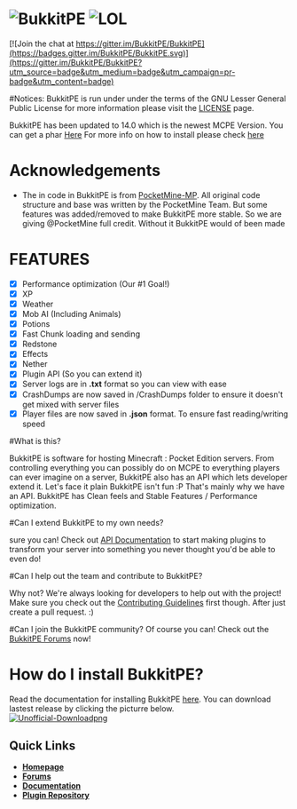# ![BukkitPE](https://gyazo.com/b972ad341bceff44a1eb82a75d9db502.png) ![LOL](http://bukkitpe.net/BukkitPE.gif)

[![Join the chat at https://gitter.im/BukkitPE/BukkitPE](https://badges.gitter.im/BukkitPE/BukkitPE.svg)](https://gitter.im/BukkitPE/BukkitPE?utm_source=badge&utm_medium=badge&utm_campaign=pr-badge&utm_content=badge)

#Notices:
BukkitPE is run under under the terms of the GNU Lesser General Public License for more information please visit the [LICENSE](https://github.com/BukkitPE/BukkitPE/blob/master/LICENSE) page.

BukkitPE has been updated to 14.0 which is the newest MCPE Version. You can get a phar [Here](https://Jenkins.BukkitPE.net) For more info on how to install please check [here](https://github.com/BukkitPE/Documentation)

# Acknowledgements

- The in code in BukkitPE is from [PocketMine-MP](https://github.com/PocketMine/PocketMine-MP). All original code structure and base was written by the PocketMine Team. But some features was added/removed to make BukkitPE more stable. So we are giving @PocketMine full credit. Without it BukkitPE would of been made

# FEATURES
- [x] Performance optimization (Our #1 Goal!)
- [x] XP
- [x] Weather
- [x] Mob AI (Including Animals)
- [x] Potions
- [x] Fast Chunk loading and sending
- [x] Redstone
- [x] Effects
- [x] Nether
- [x] Plugin API (So you can extend it)
- [x] Server logs are in **.txt** format so you can view with ease
- [x] CrashDumps are now saved in /CrashDumps folder to ensure it doesn't get mixed with server files
- [x] Player files are now saved in **.json** format. To ensure fast reading/writing speed

#What is this?

BukkitPE is software for hosting Minecraft : Pocket Edition servers. From controlling everything you can possibly do on MCPE to everything players can ever imagine on a server, BukkitPE also has an API which lets developer extend it. Let's face it plain BukkitPE isn't fun :P That's mainly why we have an API. BukkitPE has Clean feels and Stable Features / Performance optimization.

#Can I extend BukkitPE to my own needs?

sure you can! Check out [API Documentation](https://github.com/BukkitPE/Plugin-Documentation) to start making plugins to transform your server into something you never thought you'd be able to even do!


#Can I help out the team and contribute to BukkitPE?

Why not? We're always looking for developers to help out with the project! Make sure you check out the [Contributing Guidelines](https://github.com/BukkitPE/BukkitPE/blob/master/CONTRIBUTING.md) first though. After just create a pull request. :)

#Can I join the BukkitPE community?
Of course you can! Check out the [BukkitPE Forums](https://forums.BukkitPE.net) now!

# How do I install BukkitPE?

Read the documentation for installing BukkitPE [here](https://github.com/BukkitPE/Documentation).
You can download lastest release by clicking the picturre below.<br>
 <a href="https://jenkins.bukkitpe.net">![Unofficial-Downloadpng](https://i.gyazo.com/2eea3b538431eb54e243c785b7ec02eb.png)</a>


## Quick Links

* __[Homepage](https://bukkitpe.net/)__
* __[Forums](http://forums.bukkitpe.net/)__
* __[Documentation](https://github.com/BukkitPE/Documentation)__
* __[Plugin Repository](https://forums.bukkitpe.net/index.php?plugins/)__

